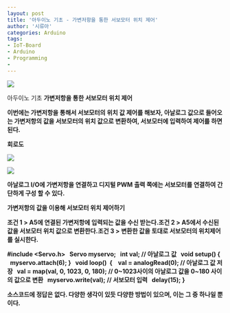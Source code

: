 ```yaml
---
layout: post
title: '아두이노 기초 - 가변저항을 통한 서보모터 위치 제어'
author: '시류아'
categories: Arduino
tags:
- IoT-Board
- Arduino
- Programming
-
---
```



<script> location.href='https://cafe.naver.com/develoid/776071' ; </script>

<p>
 <p>
  <img src="https://dthumb-phinf.pstatic.net/?src=%22http%3A%2F%2Fblogfiles.naver.net%2FMjAxNzAxMTlfMTc0%2FMDAxNDg0NzgyNTQ0OTA4.pCBozNJUH39Isgb3UHOf_3kbXgyuI9Ar6RSaYTLiXAMg.09fnJNWl7tq0NGZKhbL7nbdN66YLoVeTc7x0eitw8Fcg.JPEG.searphiel9%2Farduino_logo.jpg%22&amp;type=cafe_wa740">
 </p>
</p>
<p>
 <p>
  <p>
   아두이노 기초
   <b>가변저항을 통한 서보모터 위치 제어
  </p>
 </p>
</p>
<p>
 <p>이번에는 가변저항을 통해서 서보모터의 위치 값 제어를 해보자, 아날로그 값으로 들어오는 가변저항의 값을 서보모터의 위치 값으로 변환하여, 서보모터에 입력하여 제어를 하면 된다.</p>
</p>
<p>
 <p>
  <p></p>
 </p>
</p>
<p>
 <p>
  <p>
   회로도
  </p>
 </p>
</p>
<p>
 <p>
  <img src="https://dthumb-phinf.pstatic.net/?src=%22http%3A%2F%2Fblogfiles.naver.net%2FMjAxNzAxMTlfOTAg%2FMDAxNDg0NzgyNjY3NTEy.DcUqRAwbd6NybVWjMTlxVofUczwtZHOKJe2HXn5ZrlMg.DP0SIacnPzLj2xJAoAW4KCS6fJoW8OdjtmJ-O3vFfyQg.PNG.searphiel9%2F1.png%22&amp;type=cafe_wa740">
 </p>
</p>
<p>
 <p>
  <img src="https://dthumb-phinf.pstatic.net/?src=%22http%3A%2F%2Fblogfiles.naver.net%2FMjAxNzAxMTlfMjAz%2FMDAxNDg0NzgyNjY3NTM3.V22OHwcm4L8b3utSRbq2G_MYiyjAz7IlMolGVcbLNjsg.wm_bJCQsxNYeKg_cfMqyp8DgI0yclkIlkw2J2MFxh0Eg.PNG.searphiel9%2F2.png%22&amp;type=cafe_wa740">
 </p>
</p>
<p>
 <p>아날로그 I/O에 가변저항을 연결하고 디지털 PWM 출력 쪽에는 서보모터를 연결하여 간단하게 구성 할 수 있다.</p>
</p>
<p>
 <p>
  <p></p>
 </p>
</p>
<p>
 <p>
  <p>
   가변저항의 값을 이용해 서보모터 위치 제어하기
  </p>
 </p>
</p>
<p>
 <p>조건 1 &gt; A5에 연결된 가변저항에 입력되는 값을 수신 받는다.<b>조건 2 &gt; A5에서 수신된 값을 서보모터 위치 값으로 변환한다.<b>조건 3 &gt; 변환한 값을 토대로 서보모터의 위치제어를 실시한다.</p>
</p>
<p>
 <p>
  <p>
   #include&nbsp;&lt;Servo.h&gt;
   <b>&nbsp;
   <b>Servo&nbsp;myservo;
   <b>&nbsp;
   <b>int&nbsp;val;&nbsp;//&nbsp;아날로그&nbsp;값
   <b>&nbsp;
   <b>void&nbsp;setup()
   <b>{
   <b>&nbsp;&nbsp;myservo.attach(6);
   <b>}
   <b>&nbsp;
   <b>void&nbsp;loop()&nbsp;
   <b>{&nbsp;
   <b>&nbsp;&nbsp;val&nbsp;=&nbsp;analogRead(0);&nbsp;//&nbsp;아날로그&nbsp;값&nbsp;저장
   <b>&nbsp;&nbsp;val&nbsp;=&nbsp;map(val,&nbsp;0,&nbsp;1023,&nbsp;0,&nbsp;180);&nbsp;//&nbsp;0~1023사이의&nbsp;아날로그&nbsp;값을&nbsp;0~180&nbsp;사이의&nbsp;값으로&nbsp;변환
   <b>&nbsp;&nbsp;myservo.write(val);&nbsp;//&nbsp;서보모터&nbsp;입력
   <b>&nbsp;&nbsp;delay(15);
   <b>}
  </p>
 </p>
</p>
<p>
 <p>
  <p></p>
 </p>
</p>
<p>
 <p>소스코드에 정답은 없다. 다양한 생각이 있듯 다양한 방법이 있으며, 이는 그 중 하나일 뿐이다.</p>
</p>
